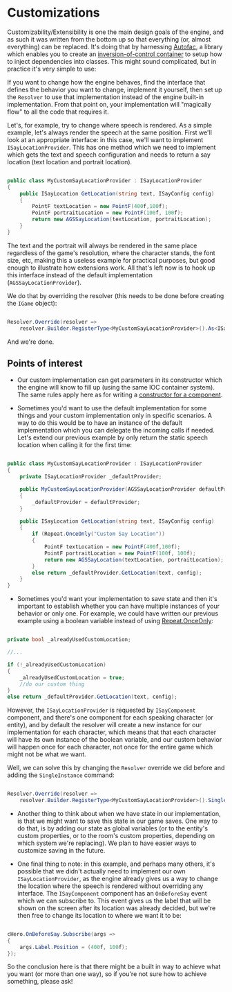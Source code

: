 # Customizations

Customizability/Extensibility is one the main design goals of the engine, and as such it was written from the bottom up so that everything (or, almost everything) can be replaced.
It's doing that by harnessing [Autofac](https://autofac.org/), a library which enables you to create an [inversion-of-control container](https://en.wikipedia.org/wiki/Inversion_of_control) to setup how to inject dependencies into classes.
This might sound complicated, but in practice it's very simple to use:

If you want to change how the engine behaves, find the interface that defines the behavior you want to change, implement it yourself, then set up the `Resolver` to use that implementation instead of the engine built-in implementation. From that point on, your implementation will "magically flow" to all the code that requires it.

Let's, for example, try to change where speech is rendered. As a simple example, let's always render the speech at the same position.
First we'll look at an appropriate interface: in this case, we'll want to implement `ISayLocationProvider`. 
This has one method which we need to implement which gets the text and speech configuration and needs to return a say location (text location and portrait location).

```csharp

public class MyCustomSayLocationProvider : ISayLocationProvider
{
    public ISayLocation GetLocation(string text, ISayConfig config)
    {
        PointF textLocation = new PointF(400f,100f);
        PointF portraitLocation = new PointF(100f, 100f);
        return new AGSSayLocation(textLocation, portraitLocation);
    }
}

```

The text and the portrait will always be rendered in the same place regardless of the game's resolution, where the character stands, the font size, etc, making this a useless example for practical purposes, but good enough to illustrate how extensions work.
All that's left now is to hook up this interface instead of the default implementation (`AGSSayLocationProvider`).

We do that by overriding the resolver (this needs to be done before creating the `IGame` object):

```csharp

Resolver.Override(resolver => 
    resolver.Builder.RegisterType<MyCustomSayLocationProvider>().As<ISayLocationProvider>());

```

And we're done.

## Points of interest

- Our custom implementation can get parameters in its constructor which the engine will know to fill up (using the same IOC container system). The same rules apply here as for writing a [constructor for a component](entities.md#constructor).

- Sometimes you'd want to use the default implementation for some things and your custom implementation only in specific scenarios. A way to do this would be to have an instance of the default implementation which you can delegate the incoming calls if needed. Let's extend our previous example by only return the static speech location when calling it for the first time:

```csharp

public class MyCustomSayLocationProvider : ISayLocationProvider
{
    private ISayLocationProvider _defaultProvider;

    public MyCustomSayLocationProvider(AGSSayLocationProvider defaultProvider)
    {
        _defaultProvider = defaultProvider;
    }

    public ISayLocation GetLocation(string text, ISayConfig config)
    {
        if (Repeat.OnceOnly("Custom Say Location"))
        {
            PointF textLocation = new PointF(400f,100f);
            PointF portraitLocation = new PointF(100f, 100f);
            return new AGSSayLocation(textLocation, portraitLocation);
        }
        else return _defaultProvider.GetLocation(text, config);
    }
}

```

- Sometimes you'd want your implementation to save state and then it's important to establish whether you can have multiple instances of your behavior or only one. For example, we could have written our previous example using a boolean variable instead of using [Repeat.OnceOnly](repeat.md):

```csharp

private bool _alreadyUsedCustomLocation;

//...

if (!_alreadyUsedCustomLocation)
{
    _alreadyUsedCustomLocation = true;
    //do our custom thing
}
else return _defaultProvider.GetLocation(text, config);

```

However, the `ISayLocationProvider` is requested by `ISayComponent` component, and there's one component for each speaking character (or entity), and by default the resolver will create a new instance for our implementation for each character, which means that that each character will have its own instance of the boolean variable, and our custom behavior will happen once for each character, not once for the entire game which might not be what we want.

Well, we can solve this by changing the `Resolver` override we did before and adding the `SingleInstance` command:

```csharp

Resolver.Override(resolver => 
    resolver.Builder.RegisterType<MyCustomSayLocationProvider>().SingleInstance().As<ISayLocationProvider>());

```

- Another thing to think about when we have state in our implementation, is that we might want to save this state in our game saves. One way to do that, is by adding our state as global variables (or to the entity's custom properties, or to the room's custom properties, depending on which system we're replacing). We plan to have easier ways to customize saving in the future.

- One final thing to note: in this example, and perhaps many others, it's possible that we didn't actually need to implement our own `ISayLocationProvider`, as the engine already gives us a way to change the location where the speech is rendered without overriding any interface. The `ISayComponent` component has an `OnBeforeSay` event which we can subscribe to. This event gives us the label that will be shown on the screen after its location was already decided, but we're then free to change its location to where we want it to be:

```csharp

cHero.OnBeforeSay.Subscribe(args => 
{
    args.Label.Position = (400f, 100f);
});

```

So the conclusion here is that there might be a built in way to achieve what you want (or more than one way), so if you're not sure how to achieve something, please ask!